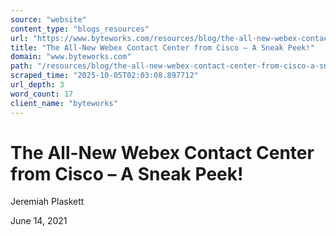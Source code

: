 ```yaml
---
source: "website"
content_type: "blogs_resources"
url: "https://www.byteworks.com/resources/blog/the-all-new-webex-contact-center-from-cisco-a-sneak-peek/"
title: "The All-New Webex Contact Center from Cisco – A Sneak Peek!"
domain: "www.byteworks.com"
path: "/resources/blog/the-all-new-webex-contact-center-from-cisco-a-sneak-peek/"
scraped_time: "2025-10-05T02:03:08.897712"
url_depth: 3
word_count: 17
client_name: "byteworks"
---
```


# The All-New Webex Contact Center from Cisco – A Sneak Peek!

Jeremiah Plaskett

June 14, 2021